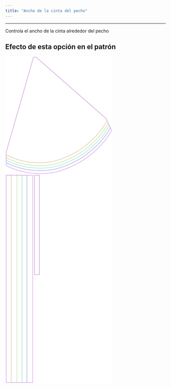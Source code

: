 ```yaml
---
title: "Ancho de la cinta del pecho"
---
```


***

Controla el ancho de la cinta alrededor del pecho

## Efecto de esta opción en el patrón

![Esta imagen muestra el efecto de esta opción superponiendo varias variantes que tienen un valor diferente para esta opción](bee_bandtiewidth_sample.svg "Efecto de esta opción en el patrón")
